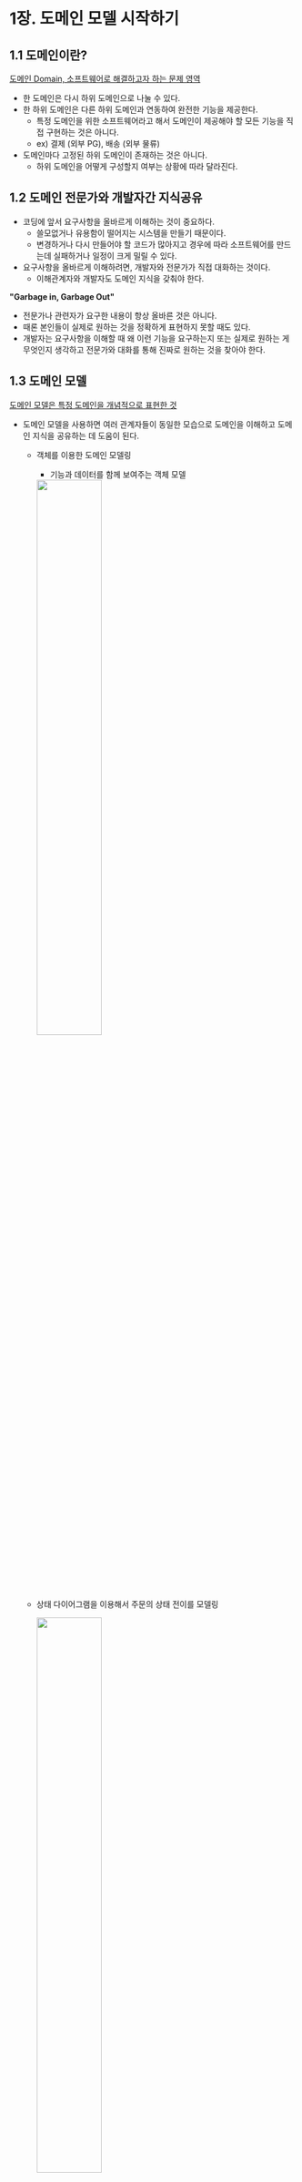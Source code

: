 # 1장. 도메인 모델 시작하기

## 1.1 도메인이란?

<u>도메인 Domain, 소프트웨어로 해결하고자 하는 문제 영역</u>

* 한 도메인은 다시 하위 도메인으로 나눌 수 있다.
* 한 하위 도메인은 다른 하위 도메인과 연동하여 완전한 기능을 제공한다.
  * 특정 도메인을 위한 소프트웨어라고 해서 도메인이 제공해야 할 모든 기능을 직접 구현하는 것은 아니다.
  * ex) 결제 (외부 PG), 배송 (외부 물류)
* 도메인마다 고정된 하위 도메인이 존재하는 것은 아니다.
  * 하위 도메인을 어떻게 구성할지 여부는 상황에 따라 달라진다.

## 1.2 도메인 전문가와 개발자간 지식공유

* 코딩에 앞서 요구사항을 올바르게 이해하는 것이 중요하다.
  * 쓸모없거나 유용함이 떨어지는 시스템을 만들기 때문이다.
  * 변경하거나 다시 만들어야 할 코드가 많아지고 경우에 따라 소프트웨어를 만드는데 실패하거나 일정이 크게 밀릴 수 있다.
* 요구사항을 올바르게 이해하려면, 개발자와 전문가가 직접 대화하는 것이다.
  * 이해관계자와 개발자도 도메인 지식을 갖춰야 한다.

**"Garbage in, Garbage Out"**
* 전문가나 관련자가 요구한 내용이 항상 올바른 것은 아니다.
* 때론 본인들이 실제로 원하는 것을 정확하게 표현하지 못할 때도 있다.
* 개발자는 요구사항을 이해할 때 왜 이런 기능을 요구하는지 또는 실제로 원하는 게 무엇인지 생각하고 전문가와 대화를 통해 진짜로 원하는 것을 찾아야 한다.

## 1.3 도메인 모델

<u>도메인 모델은 특정 도메인을 개념적으로 표현한 것</u>

* 도메인 모델을 사용하면 여러 관계자들이 동일한 모습으로 도메인을 이해하고 도메인 지식을 공유하는 데 도움이 된다.
  * 객체를 이용한 도메인 모델링
    * 기능과 데이터를 함께 보여주는 객체 모델
    
    <img src="images/object_model.png" width=50%>

  * 상태 다이어그램을 이용해서 주문의 상태 전이를 모델링

    <img src="images/state_model.png" width=50%>

  * UML 표기법만 사용해야 하는 것은 아니다.
    * 도메인을 이해하는데 도움이 된다면 표현 방식이 무엇인지는 중요하지 않다.
* 도메인 모델은 기본적으로 도메인 자체를 이해하기 위한 개념 모델
  * 구현 기술에 맞는 구현 모델이 따로 필요하다.
  * 개념 모델과 구현 모델은 서로 다른 것이지만, 구현 모델이 개념 모델을 최대한 따르도록 할 수 있다.

**하위 도메인과 모델**

* 도메인에 따라 용어 의미가 결정되므로 여러 하위 도메인을 하나의 다이어그램에 모델링하면 안 된다.
* 모델의 각 구성요소는 특정 도메인으로 한정할 때 비로소 의미가 완전해지기 때문에 각 하위 도메인마다 별도로 모델을 만들어야 한다.

## 1.4 도메인 모델 패턴

일반적인 애플리케이션의 아키텍처

<img src="images/general_architecture.png" width=50%>

|영역|설명|
|:--:|:--|
|사용자 인터페이스 <br>또는 표현 Presentation|사용자의 요청을 처리하고 사용자에게 정보를 보여준다. <br> 여기서 사용자는 소프트웨어를 사용하는 사람뿐만 아니라 외부 시스템일 수도 있다.|
|응용 Application|사용자가 요청한 기능을 실행한다. <br>업무 로직을 직접 구현하지 않으며 도메인 계층을 조합해서 기능을 실행한다.|
|도메인 Domain|시스템이 제공할 도메인 규칙을 구현한다.|
|인프라스트럭쳐 Infrastructure|데이터베이스나 메시징 시스템과 같은 외부시스템과의 연동을 처리한다.|

* 도메인 모델 패턴은 아키텍처 상의 도메인 계층을 객체 지향 기법으로 구현하는 패턴을 말한다.
  * 도메인 계층은 도메인의 핵심 규칙을 구현한다.
  * 도메인 규칙을 객체 지향 기법으로 구현하는 패턴이 도메인 모델 패턴이다.

* 중요한 점은 중요 업무 규칙을 도메인 모델에서 구현한다는 점
  * 핵심 규칙을 구현한 코드는 도메인 모델에만 위치하기 때문에 규칙이 바뀌거나 규칙을 확장해야 할 때, <br> 다른 코드에 영향을 덜 주고 변경 내역을 모델에 반영할 수 있게 된다.

**개념 모델과 구현 모델**

* 개념 모델은 순수하게 문제를 분석한 결과물
  * 실제 코드를 작성할 때 개념모델을 있는 그대로 사용할 수 없다.
  * 그래서 개념 모델을 구현 가능한 형태의 모델로 전환하는 과정을 거친다.
* 프로젝트 초기에는 개요 수준의 개념 모델로 도메인에 대한 전체 윤곽을 이해하는데 집중하고, 구현하는 과정에서 개념 모델을 구현 모델로 점진적으로 발전시켜 나가야 한다.

## 1.5 도메인 모델 도출

도메인을 모델링할 때 기본이 되는 작업은 모델을 구성하는 핵심 구성요소, 규칙, 기능을 찾는 것이다.

**문서화**
* 도메인 관점에서 코드가 도메인을 잘 표현해야 비로소 코드의 가독성이 높아지고 문서로서 코드가 의미를 갖는다.

## 1.6 엔티티와 밸류

엔티티와 밸류를 제대로 구분해야 도메인을 올바르게 설계하고 구현할 수 있다.

### 1.6.1 엔티티

엔티티의 가장 큰 특징은 객체마다 고유한 식별자를 가진다.
* 엔티티를 생성하고 속성을 바꾸고 삭제할 때까지 식별자는 유지한다.

### 1.6.2 엔티티의 식별자 생성

* 엔티티의 식별자를 생성하는 시점은 도메인의 특징과 사용하는 기술에 따라 달라진다.
* 식별자 생성 방식
  * 특정 규칙에 따라 생성
    * 흔히 사용하는 규칙은 현재 시간과 다른 값을 함께 조합하는 것이다.
  * UUID, Nano ID와 같은 고유 식별자 생성기 사용
  * 값을 직접 입력
  * 일련번호 사용 (시퀀스나 DB의 auto increment 사용)
    * DB 테이블에 데이터를 삽입해야 비로소 값을 알 수 있기 때문에 테이블에 데이터를 추가하기 전에는 식별자를 알 수 없다.

### 1.6.3 밸류 타입

밸류 타입은 개념적으로 완전한 하나를 표현할 때 사용한다.

* 밸류 타입이 꼭 두 개 이상의 데이터를 가져야 하는 것은 아니다.
  * 하나의 데이터만 가져도 코드를 이해하는 데 도움이 된다.
* 밸류 타입을 위한 기능을 추가할 수 있다는 장점이 있다.
* 밸류 객체의 데이터를 변경할 때는 기존 데이터를 변경하기보다는 변경한 데이터를 갖는 새로운 밸류 객체를 생성하는 방식을 선호한다.
  * 데이터 변경 기능을 제공하지 않는 타입을 불변이라고 표현한다.
  * 안전한 코드를 작성할 수 있다.
  * 불변 객체는 참조 투명성과 스레드에 안전한 특징을 가지고 있다.

**엔티티 vs 밸류**

* 엔티티는 식별자를 가진 객체, 밸류는 식별자가 없는 객체
* 객체를 예시로 들면
  * 객체의 참조값이 동일한지를 보고 객체가 동일하다고 판단하는 경우가 엔티티
  * 객체의 참조값이 다르더라도 객체의 값들이 같으면 동일하다고 판단하는 경우가 밸류

### 1.6.4 엔티티 식별자와 밸류 타입

식별자는 단순한 문자열이 아니라 도메인에서 특별한 의미를 지니는 경우가 많기 때문에 식별자를 위한 밸류 타입을 사용해서 의미가 잘 드러나도록 할 수 있다.

* *ID는 이미 많은 사용자가 변수 이름으로 의미를 파악하는데, 밸류 타입이 필요할까?*

### 1.6.5 도메인 모델에 set 메소드 넣지 않기

* 도메인 모델에 get/set 메소드를 무조건 추가하는 것은 좋지 않은 버릇이다.
* 특히 set 메소드는 도메인의 핵심 개념이나 의도를 코드에서 사라지게 한다.
  * set 메소드는 필드값만 변경하고 끝나기 때문에, 상태 변경과 관련된 도메인 지식이 코드에서 사라지게 된다.
  * 또 다른 문제는 도메인 객체를 생성할 때 온전하지 않은 상태가 될 수 있다.
* 도메인 객체가 불완전한 상태로 사용되는 것을 막으려면 생성 시점에 필요한 것을 전달해주어야 한다. <br>즉, 생성자를 통해 필요한 데이터를 모두 받아야 한다.
* 밸류 타입을 사용하면 자연스럽게 밸류 타입에는 set 메소드를 구현하지 않는다.

## 1.7 도메인 용어와 유비쿼터스 언어

유비쿼터스 언어란, 보편 언어로 도메인과 관련된 공통의 언어이다.
* 모든 관계자가 유비쿼터스 언어를 모든 곳에서 같이 사용한다.
* 소통 과정에서 발생하는 용어의 모호함을 줄일 수 있고 개발자는 도메인과 코드 사이에서 불필요한 해석 과정을 줄일 수 있다.
* 도메인 영어를 영어로 해석하는 노력이 필요하다.
* 도메인에 어울리지 않은 단어를 사용하면 코드는 도메인과 점점 멀어지게 된다.